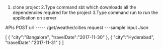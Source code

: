 1. clone project 
2.Type command sbt which downloads all the dependencies required for the project 
3.Type command run to run the application on server


APIs
POST
 url ----- /get/weather/cities
 request ---sample input Json 
 
 [
{
	"city":"Bangalore",
	"travelDate":"2017-11-30"
},
{
	"city":"Hyderabad",
	"travelDate":"2017-11-31"
}
]



